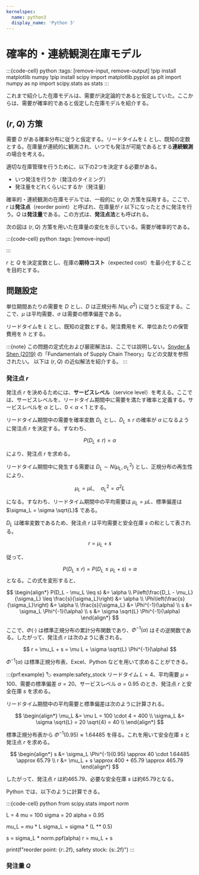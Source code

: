 ```yaml
---
kernelspec:
  name: python3
  display_name: 'Python 3'
---
```


# 確率的・連続観測在庫モデル

:::{code-cell} python
:tags: [remove-input, remove-output]
!pip install matplotlib numpy
!pip install scipy
import matplotlib.pyplot as plt
import numpy as np
import scipy.stats as stats
:::

これまで紹介した在庫モデルは、需要が決定論的であると仮定していた。ここからは、需要が確率的であると仮定した在庫モデルを紹介する。

## $(r, Q)$ 方策

需要 $D$ がある確率分布に従うと仮定する。リードタイムを $L$ とし、既知の定数とする。在庫量が連続的に観測され、いつでも発注が可能であるとする**連続観測**の場合を考える。

適切な在庫管理を行うために、以下の2つを決定する必要がある。

- いつ発注を行うか（発注のタイミング）
- 発注量をどれくらいにするか（発注量）

確率的・連続観測の在庫モデルでは、一般的に $(r, Q)$ 方策を採用する。ここで、$r$ は**発注点**（reorder point）と呼ばれ、在庫量が $r$ 以下になったときに発注を行う。$Q$ は**発注量**である。この方式は、**発注点法**とも呼ばれる。

次の図は $(r, Q)$ 方策を用いた在庫量の変化を示している。需要が確率的である。

:::{code-cell} python
:tags: [remove-input]

:::

$r$ と $Q$ を決定変数とし、在庫の**期待コスト**（expected cost）を最小化することを目的とする。

## 問題設定

単位期間あたりの需要を $D$ とし、$D$ は正規分布 $N(\mu, \sigma^2)$ に従うと仮定する。ここで、$\mu$ は平均需要、$\sigma$ は需要の標準偏差である。

リードタイムを $L$ とし、既知の定数とする。発注費用を $K$、単位あたりの保管費用を $h$ とする。

:::{note}
この問題の定式化および厳密解法は、ここでは説明しない。[Snyder & Shen (2019)](https://doi.org/10.1002/9781119584445) の「Fundamentals of Supply Chain Theory」などの文献を参照されたい。
以下は $(r, Q)$ の近似解法を紹介する。
:::

### 発注点 $r$ 

発注点 $r$ を決めるためには、**サービスレベル**（service level）を考える。ここでは、サービスレベルを、リードタイム期間中に需要を満たす確率と定義する。サービスレベルを $\alpha$ とし、$0 < \alpha < 1$ とする。

リードタイム期間中の需要を確率変数 $D_L$ とし、$D_L \leq r$ の確率が $\alpha$ になるように発注点 $r$ を決定する。すなわち、

$$
P(D_L \leq r) = \alpha
$$

により、発注点 $r$ を求める。

リードタイム期間中に発生する需要は $D_L \sim N(\mu_L, \sigma_L^2)$ とし、正規分布の再生性により、

$$
\mu_L = \mu L, \quad \sigma_L^2 = \sigma^2 L
$$

になる。すなわち、リードタイム期間中の平均需要は $\mu_L = \mu L$、標準偏差は $\sigma_L = \sigma \sqrt{L}$ である。

$D_L$ は確率変数であるため、発注点 $r$ は平均需要と安全在庫 $s$ の和として表される。

$$
r = \mu_L + s
$$

従って、

$$
P(D_L \leq r) = P(D_L \leq \mu_L + s) = \alpha
$$
となる。この式を変形すると、

$$
\begin{align*}
P(D_L - \mu_L \leq s) &= \alpha \\
P\left(\frac{D_L - \mu_L}{\sigma_L} \leq \frac{s}{\sigma_L}\right) &= \alpha \\
\Phi\left(\frac{s}{\sigma_L}\right) &= \alpha \\
\frac{s}{\sigma_L} &= \Phi^{-1}(\alpha) \\
s &= \sigma_L \Phi^{-1}(\alpha) \\
s &= \sigma \sqrt{L} \Phi^{-1}(\alpha)
\end{align*}
$$

ここで、$\Phi(\cdot)$ は標準正規分布の累計分布関数であり、$\Phi^{-1}(\alpha)$ はその逆関数である。したがって、発注点 $r$ は次のように表される。

$$
r = \mu_L + s = \mu L + \sigma \sqrt{L} \Phi^{-1}(\alpha)
$$

$\Phi^{-1}(\alpha)$ は標準正規分布表、Excel、Python などを用いて求めることができる。

:::{prf:example}
:label: example:safety_stock
リードタイム $L = 4$、平均需要 $\mu = 100$、需要の標準偏差 $\sigma = 20$、サービスレベル $\alpha = 0.95$ のとき、発注点 $r$ と安全在庫 $s$ を求める。

リードタイム期間中の平均需要と標準偏差は次のように計算される。

$$
\begin{align*}
\mu_L &= \mu L = 100 \cdot 4 = 400 \\
\sigma_L &= \sigma \sqrt{L} = 20 \sqrt{4} = 40 \\
\end{align*}
$$

標準正規分布表から $\Phi^{-1}(0.95) \approx 1.64485$ を得る。これを用いて安全在庫 $s$ と発注点 $r$ を求める。

$$
\begin{align*}
s &= \sigma_L \Phi^{-1}(0.95) \approx 40 \cdot 1.64485 \approx 65.79 \\
r &= \mu_L + s \approx 400 + 65.79 \approx 465.79
\end{align*}
$$

したがって、発注点 $r$ は約465.79、必要な安全在庫 $s$ は約65.79となる。

Python では、以下のように計算できる。

:::{code-cell} python
from scipy.stats import norm

L = 4
mu = 100
sigma = 20
alpha = 0.95

mu_L = mu * L
sigma_L = sigma * (L ** 0.5)

s = sigma_L * norm.ppf(alpha)
r = mu_L + s

print(f"reorder point: {r:.2f},  safety stock: {s:.2f}")
:::

### 発注量 $Q$